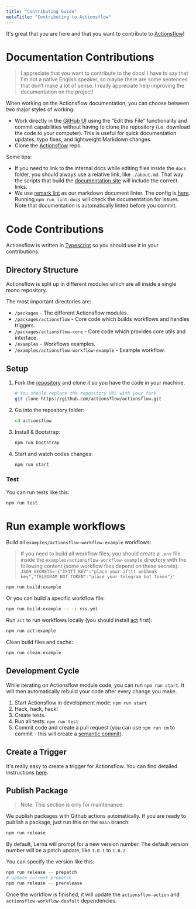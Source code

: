 ```yaml
---
title: "Contributing Guide"
metaTitle: "Contributing to Actionsflow"
---
```


It's great that you are here and that you want to contribute to [Actionsflow](https://github.com/actionsflow/actionsflow)!

# Documentation Contributions

> I appreciate that you want to contribute to the docs! I have to say that I'm not a native English speaker, so maybe there are some sentences that don’t make a lot of sense. I really appreciate help improving the documentation on the project!

When working on the Actionsflow documentation, you can choose between two major styles of working:

- Work directly in the [GitHub UI](https://github.com/actionsflow/actionsflow/tree/main/docs) using the “Edit this File” functionality and commit capabilities without having to clone the repository (i.e. download the code to your computer). This is useful for quick documentation updates, typo fixes, and lightweight Markdown changes.
- Clone the [Actionsflow](https://github.com/actionsflow/actionsflow) repo.

Some tips:

- If you need to link to the internal docs while editing files inside the `docs` folder, you should always use a relative link, like `./about.md`. That way the scripts that build the [documentation site](https://actionsflow.github.io/docs/) will include the correct links.
- We use [remark lint](https://github.com/remarkjs/remark-lint) as our markdown document linter. The config is [here](https://github.com/actionsflow/actionsflow/blob/main/.remarkrc.js). Running `npm run lint:docs` will check the documentation for issues. Note that documentation is automatically linted before you commit.

# Code Contributions

Actionsflow is written in [Typescript](https://www.typescriptlang.org/) so you should use it in your contributions.

## Directory Structure

Actionsflow is split up in different modules which are all inside a single mono repository.

The most important directories are:

- `/packages` - The different Actionsflow modules.
- `/packages/actionsflow` - Core code which builds workflows and handles triggers.
- `/packages/actionsflow-core` - Core code which provides core utils and interface.
- `/examples` - Workflows examples.
- `/examples/actionsflow-workflow-example` - Example workflow.

## Setup

1. Fork the [repository](https://github.com/actionsflow/actionsflow) and clone it so you have the code in your machine.

   ```bash
   # You should replace the repository URL with your fork
   git clone https://github.com/actionsflow/actionsflow.git
   ```

1. Go into the repository folder:

   ```bash
   cd actionsflow
   ```

1. Install & Bootstrap:

   ```bash
   npm run bootstrap
   ```

1. Start and watch codes changes:

   ```bash
   npm run start
   ```

### Test

You can run tests like this:

```bash
npm run test
```

# Run example workflows

Build all `examples/actionsflow-workflow-example` workflows:

> If you need to build all workflow files, you should create a `.env` file inside the `examples/actionsflow-workflow-example` directory with the following content (some workflow files depend on these secrets):
> `JSON_SECRETS='{"IFTTT_KEY":"place your ifttt webhook key","TELEGRAM_BOT_TOKEN":"place your telegram bot token"}'`

```bash
npm run build:example
```

Or you can build a specific workflow file:

```bash
npm run build:example -- -i rss.yml
```

Run `act` to run workflows locally (you should install [act](https://github.com/nektos/act) first):

```bash
npm run act:example
```

Clean build files and cache:

```bash
npm run clean:example
```

## Development Cycle

While iterating on Actionsflow module code, you can run `npm run start`. It will then
automatically rebuild your code after every change you make.

1.  Start Actionsflow in development mode: `npm run start`
1.  Hack, hack, hack!
1.  Create tests.
1.  Run all tests: `npm run test`
1.  Commit code and create a pull request (you can use `npm run cm` to commit - this will create a [semantic commit](https://github.com/streamich/git-cz)).

## Create a Trigger

It's really easy to create a trigger for Actionsflow. You can find detailed instructions [here](./creating-triggers.md).

## Publish Package

> Note: This section is only for maintenance.

We publish packages with Github actions automatically. If you are ready to publish a package, just run this on the `main` branch:

```bash
npm run release
```

By default, Lerna will prompt for a new version number. The default version number will be a patch update, like `1.0.1` to `1.0.2`.

You can specify the version like this:

```bash
npm run release -- prepatch
# update current prepatch
npm run release -- prerelease
```

Once the workflow is finished, it will update the `actionsflow-action` and `actionsflow-workflow-deafult` dependencies.

